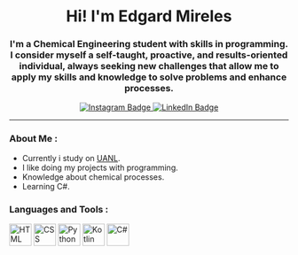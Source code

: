 <div id="header" align="center">
    <h1 align="center">Hi! I'm Edgard Mireles</h1>
    <h3 align="center">I'm a Chemical Engineering student with skills in programming. I consider myself a self-taught, proactive, and results-oriented individual, always seeking new challenges that allow me to apply my skills and knowledge to solve problems and enhance processes.</h3>
</div>

<div id="badges" align="center">
    <a href="https://www.instagram.com/edgarrcond/" target="_blank">
        <img src="https://img.shields.io/badge/Instagram-E4405F?style=for-the-badge&logo=instagram&logoColor=white" alt="Instagram Badge">
    </a>
    <a href="https://www.linkedin.com/in/edgard-mireles-a4ab141ab/" target="_blank">
        <img src="https://img.shields.io/badge/LinkedIn-0077B5?style=for-the-badge&logo=linkedin&logoColor=white" alt="LinkedIn Badge">
    </a>
</div>

---

### About Me :

- Currently i study on [UANL](https://UANL.com.mx).
- I like doing my projects with programming.
- Knowledge about chemical processes.
- Learning C#.

<div align="left">
    <h3>Languages and Tools :</h3>
    <div>
        <img src="https://cdn.jsdelivr.net/gh/devicons/devicon/icons/html5/html5-original.svg" title="HTML" alt="HTML" width="40" height="40"/>
        <img src="https://cdn.jsdelivr.net/gh/devicons/devicon/icons/css3/css3-original.svg" title="CSS" alt="CSS" width="40" height="40"/>
        <img src="https://cdn.jsdelivr.net/gh/devicons/devicon/icons/python/python-original.svg" title="Python" alt="Python" width="40" height="40"/>
        <img src="https://cdn.jsdelivr.net/gh/devicons/devicon/icons/kotlin/kotlin-original.svg" title="Kotlin" alt="Kotlin" width="40" height="40"/>
        <img src="https://cdn.jsdelivr.net/gh/devicons/devicon/icons/csharp/csharp-original.svg" title="C#" alt="C#" width="40" height="40"/>
    </div>
</div>
